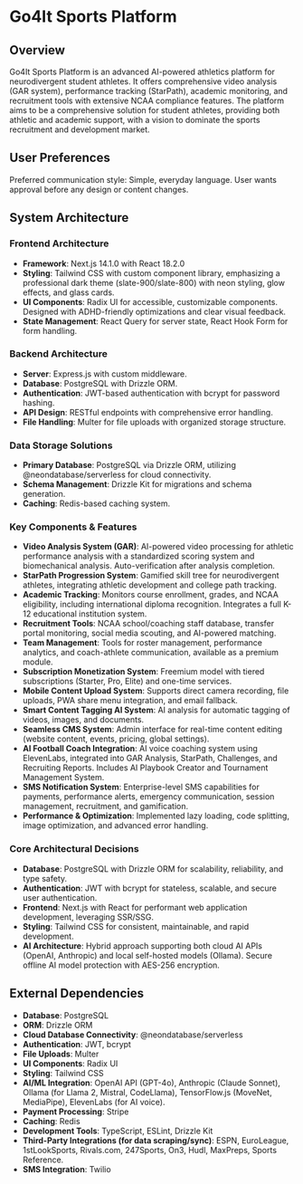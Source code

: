 # Go4It Sports Platform

## Overview

Go4It Sports Platform is an advanced AI-powered athletics platform for neurodivergent student athletes. It offers comprehensive video analysis (GAR system), performance tracking (StarPath), academic monitoring, and recruitment tools with extensive NCAA compliance features. The platform aims to be a comprehensive solution for student athletes, providing both athletic and academic support, with a vision to dominate the sports recruitment and development market.

## User Preferences

Preferred communication style: Simple, everyday language.
User wants approval before any design or content changes.

## System Architecture

### Frontend Architecture
- **Framework**: Next.js 14.1.0 with React 18.2.0
- **Styling**: Tailwind CSS with custom component library, emphasizing a professional dark theme (slate-900/slate-800) with neon styling, glow effects, and glass cards.
- **UI Components**: Radix UI for accessible, customizable components. Designed with ADHD-friendly optimizations and clear visual feedback.
- **State Management**: React Query for server state, React Hook Form for form handling.

### Backend Architecture
- **Server**: Express.js with custom middleware.
- **Database**: PostgreSQL with Drizzle ORM.
- **Authentication**: JWT-based authentication with bcrypt for password hashing.
- **API Design**: RESTful endpoints with comprehensive error handling.
- **File Handling**: Multer for file uploads with organized storage structure.

### Data Storage Solutions
- **Primary Database**: PostgreSQL via Drizzle ORM, utilizing @neondatabase/serverless for cloud connectivity.
- **Schema Management**: Drizzle Kit for migrations and schema generation.
- **Caching**: Redis-based caching system.

### Key Components & Features
- **Video Analysis System (GAR)**: AI-powered video processing for athletic performance analysis with a standardized scoring system and biomechanical analysis. Auto-verification after analysis completion.
- **StarPath Progression System**: Gamified skill tree for neurodivergent athletes, integrating athletic development and college path tracking.
- **Academic Tracking**: Monitors course enrollment, grades, and NCAA eligibility, including international diploma recognition. Integrates a full K-12 educational institution system.
- **Recruitment Tools**: NCAA school/coaching staff database, transfer portal monitoring, social media scouting, and AI-powered matching.
- **Team Management**: Tools for roster management, performance analytics, and coach-athlete communication, available as a premium module.
- **Subscription Monetization System**: Freemium model with tiered subscriptions (Starter, Pro, Elite) and one-time services.
- **Mobile Content Upload System**: Supports direct camera recording, file uploads, PWA share menu integration, and email fallback.
- **Smart Content Tagging AI System**: AI analysis for automatic tagging of videos, images, and documents.
- **Seamless CMS System**: Admin interface for real-time content editing (website content, events, pricing, global settings).
- **AI Football Coach Integration**: AI voice coaching system using ElevenLabs, integrated into GAR Analysis, StarPath, Challenges, and Recruiting Reports. Includes AI Playbook Creator and Tournament Management System.
- **SMS Notification System**: Enterprise-level SMS capabilities for payments, performance alerts, emergency communication, session management, recruitment, and gamification.
- **Performance & Optimization**: Implemented lazy loading, code splitting, image optimization, and advanced error handling.

### Core Architectural Decisions
- **Database**: PostgreSQL with Drizzle ORM for scalability, reliability, and type safety.
- **Authentication**: JWT with bcrypt for stateless, scalable, and secure user authentication.
- **Frontend**: Next.js with React for performant web application development, leveraging SSR/SSG.
- **Styling**: Tailwind CSS for consistent, maintainable, and rapid development.
- **AI Architecture**: Hybrid approach supporting both cloud AI APIs (OpenAI, Anthropic) and local self-hosted models (Ollama). Secure offline AI model protection with AES-256 encryption.

## External Dependencies

- **Database**: PostgreSQL
- **ORM**: Drizzle ORM
- **Cloud Database Connectivity**: @neondatabase/serverless
- **Authentication**: JWT, bcrypt
- **File Uploads**: Multer
- **UI Components**: Radix UI
- **Styling**: Tailwind CSS
- **AI/ML Integration**: OpenAI API (GPT-4o), Anthropic (Claude Sonnet), Ollama (for Llama 2, Mistral, CodeLlama), TensorFlow.js (MoveNet, MediaPipe), ElevenLabs (for AI voice).
- **Payment Processing**: Stripe
- **Caching**: Redis
- **Development Tools**: TypeScript, ESLint, Drizzle Kit
- **Third-Party Integrations (for data scraping/sync)**: ESPN, EuroLeague, 1stLookSports, Rivals.com, 247Sports, On3, Hudl, MaxPreps, Sports Reference.
- **SMS Integration**: Twilio